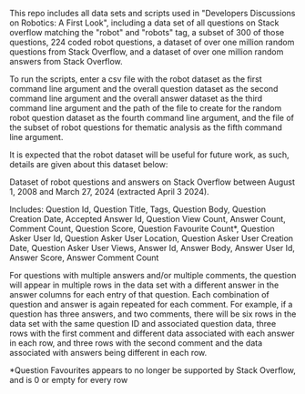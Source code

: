 This repo includes all data sets and scripts used in "Developers Discussions on Robotics: A First Look", including a data set of all questions on Stack overflow matching the
"robot" and "robots" tag, a subset of 300 of those questions, 224 coded robot questions,  a dataset of over one million random questions from Stack Overflow, and a dataset of
over one million random answers from Stack Overflow. 

To run the scripts, enter a csv file with the robot dataset as the first command line argument and  the overall question dataset as the second command line argument and the overall answer dataset as the third command line argument and the path of the file to create for the random robot question dataset as the fourth command line argument, and the file of the subset of robot questions for thematic analysis as the fifth command line argument.


It is expected that the robot dataset will be useful for future work, as such, details are given about this dataset below:



Dataset of robot questions and answers on Stack Overflow between August 1, 2008 and March 27, 2024 (extracted April 3 2024).

Includes: 
Question Id,
Question Title,
Tags,
Question Body,
Question Creation Date,
Accepted Answer Id, Question View Count,
Answer Count,
Comment Count,
Question Score,
Question Favourite Count*,
Question Asker User Id,
Question Asker User Location,
Question Asker User Creation Date,
Question Asker User Views,
Answer Id,
Answer Body,
Answer User Id,
Answer Score,
Answer Comment Count

For questions with multiple answers and/or multiple comments, the question will appear in multiple rows in the data set with a different answer in the answer columns for
each entry of that question. Each combination of question and answer is again repeated for each comment. 
For example, if a question has three answers, and two comments, there will be six rows
in the data set with the same question ID and associated question data, three rows with the first comment and different data associated with each answer in each row,
and three rows with the second comment and the data associated with answers being different in each row.

*Question Favourites appears to no longer be supported by Stack Overflow, and is 0 or empty for every row
